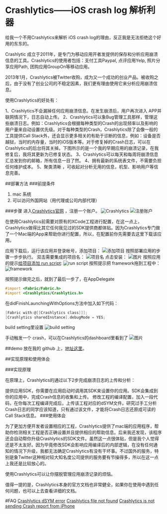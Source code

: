 # Crashlytics——iOS crash log 解析利器

给我一个不用Crashlytics来解析 iOS crash log的理由，反正我是无法拒绝这个好用的东东的。

Crashlytic 成立于2011年，是专门为移动应用开者发提供的保存和分析应用崩溃信息的工具。Crashlytics的使用者包括：支付工具Paypal, 点评应用Yelp, 照片分享应用Path, 团购应用GroupOn等移动应用。

2013年1月，Crashlytics被Twitter收购，成为又一个成功的创业产品。被收购之后，由于没有了创业公司的不稳定因素，我们更有理由使用它来分析应用崩溃信息。

使用Crashlytics的好处有：

1、Crashlytics不会漏掉任何应用崩溃信息。在发生崩溃后，用户再次进入 APP并联网情况下，日志自动上传。
2、Crashlytics可以象Bug管理工具那样，管理这些崩溃日志。例如：Crashlytics会根据每种类型的Crash的出现频率以及影响的用户量来自动设置优先级。对于每种类型的Crash，Crashlytics除了会像一般的工具提供Call Stack外，还会显示更多相关的有助于诊断的信息，例如：设备是否越狱，当时的内存量，当时的iOS版本等。对于修复掉的Crash日志，可以在Crashlytics的后台将其关掉。下图所示的是一个我的早期应用的崩溃记录，在我修复后，我将其更新为已修复状态。
3、Crashlytics可以每天和每周将崩溃信息汇总发到你的邮箱，所有信息一目了然。
4、拥有最新的系统表文件，不需要负担任何维护成本。
5、聚类清晰 ，可收起对分析无用的信息，机型、影响用户等信息完善。

##部署方法
###前提条件

 1. mac 系统
 2. 可以访问外国网站（用代理或公司内部代理）

###步骤
进入[Crashlytics官网](http://try.crashlytics.com/) ，注册一个账户。
![Crashlytics](http://bos.nj.bpc.baidu.com/v1/agroup/3563df279d976ef6e474f63a39df9b1db7d65cdd)
![注册账户](http://bos.nj.bpc.baidu.com/v1/agroup/55c0a600a7f4b0ba4341eaf3d0245b29116eab4b)

在使用Crashlytics前需要对原有的XCode工程进行配置，在这一点上，Crashlytics做得比其它任何我见过的SDK提供商都体贴。因为Crashlytics专门做了一个Mac端的App来帮助你进行配置，所以，在配置前你先需要去这里下载该应用。

应用下载后，运行该应用并登录帐号，添加项目：
![添加项目](http://bos.nj.bpc.baidu.com/v1/agroup/240f54979989e4983ddaea997c8083247d5d6441)
按照部署应用的步骤一步步执行。
双击需要集成的项目名：
![项目名](http://bos.nj.bpc.baidu.com/v1/agroup/bfd798b8bce349ffb2358c3c7065308b530b928e)
点击安装：
![图片](http://bos.nj.bpc.baidu.com/v1/agroup/f5bae83afa9a49047f0e76cec0cbdf1f99ed0d77)
按照应用的提示[给项目添加 run script](http://www.runscriptbuildphase.com/?utm_source=desktopapp&utm_medium=setup&utm_campaign=mac):
![run script](http://bos.nj.bpc.baidu.com/v1/agroup/3b57ac8eb4379a71420f0a7c55e6d838e6f5a38e)
按照提示把 framework拖到工程中：
![framework](http://bos.nj.bpc.baidu.com/v1/agroup/53aa3ea1b30236d6d7d6757538d201ff5480364b)

按照提示做完之后，就到了最后一步了，在AppDelegate

```objective-c
#import <Fabric/Fabric.h>
#import <Crashlytics/Crashlytics.h>
```
在didFinishLaunchingWithOptions方法中加入如下代码：
```objective-c
[Fabric with:@[[Crashlytics class]]];
[Crashlytics sharedInstance].debugMode = YES;
```
build setting里设置
![build setting](http://bos.nj.bpc.baidu.com/v1/agroup/4a56f2628272e4b07fc44351f399224b24661fa8)

手动触发一个 crash，可以在Crashlytics的dashboard里看到了
![图片](http://bos.nj.bpc.baidu.com/v1/agroup/96e674d9218ed0c82a1cb86f792205b6755a31c9)

##demo
放在我的 github 上，[地址这里](https://github.com/elisaxu/Example/tree/master/CrashlyticsDemo)。

##实现原理和使用体会

###实现原理

在原理上，Crashlytics的通过以下2步完成崩溃日志的上传和分析：

提供应用SDK，你需要在应用启动时调用其SDK来设置你的应用。SDK会集成到你的应用中，完成Crash信息的收集和上传。
修改工程的编译配置，加入一段代码，在你每次工程编译完成后，上传该工程对应的dSYM文件。研究过手工分析Crash日志的同学应该知道，只有通过该文件，才能将Crash日志还原成可读的Call Stack信息。
###使用体会

为了更加方便开发者设置相应的工程，Crashlytics提供了mac端的应用程序，帮助你检测相关工程是否正确设置并且提供相应的帮助信息。后来我还发现，该程序还会自动帮你升级Crashlytics的SDK文件。虽然这一点很体贴，但是我个人觉得还是不太友好。因为毕竟修改SDK会影响应用编译后的内部逻辑，在没有任何通知的情况下升级，我都无法确定Crashlytics有没有干坏事。不过国外的服务，特别是象Twitter这种相对较大知名度公司提供的服务要有节操得多，所以在这一点上我还是比较放心的。

使用Crashlytics可以让你摆脱管理应用崩溃记录的烦恼。

值得一提的是，Crashlytics本身的官方文档也非常健全，如果你在使用中遇到任何问题，也可以上去查看详细的文档。

#FAQ
[Crashlytics dSYM error](http://stackoverflow.com/questions/28614509/crashlytics-dsym-error)
[Crashlytics file not found](http://stackoverflow.com/questions/17754233/crashlytics-file-not-found)
[Crashlytics is not sending Crash report from iPhone](http://stackoverflow.com/questions/17818428/crashlytics-is-not-sending-crash-report-from-iphone)